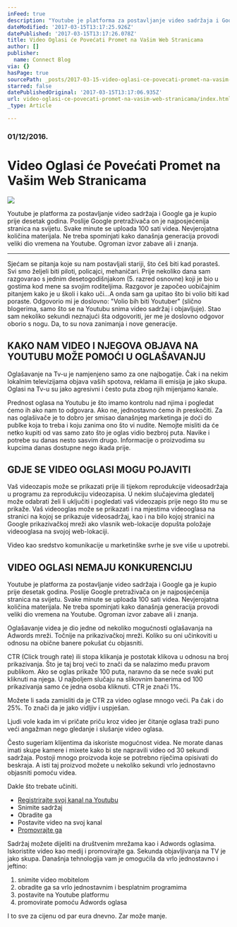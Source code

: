 ```yaml
---
inFeed: true
description: "Youtube je platforma za postavljanje video sadržaja i Google ga je kupio prije desetak \_godina. Poslije\_Google pretraživača on je najposjećenija stranica na svijetu. Svake minute se uploada 100 sati videa. Nevjerojatna količina materijala. Ne treba spominjati kako današnja generacija\_provodi veliki dio vremena na Youtube. Ogroman izvor zabave ali i znanja."
dateModified: '2017-03-15T13:17:25.926Z'
datePublished: '2017-03-15T13:17:26.078Z'
title: Video Oglasi će Povećati Promet na Vašim Web Stranicama
author: []
publisher:
  name: Connect Blog
via: {}
hasPage: true
sourcePath: _posts/2017-03-15-video-oglasi-ce-povecati-promet-na-vasim-web-stranicama.md
starred: false
datePublishedOriginal: '2017-03-15T13:17:06.935Z'
url: video-oglasi-ce-povecati-promet-na-vasim-web-stranicama/index.html
_type: Article

---
```

### 01/12/2016\.

# Video Oglasi će Povećati Promet na Vašim Web Stranicama
![](https://the-grid-user-content.s3-us-west-2.amazonaws.com/2c3b4a95-f6e7-46ea-8080-af8def706d9f.jpg)

Youtube je platforma za postavljanje video sadržaja i Google ga je kupio prije desetak  godina. Poslije Google pretraživača on je najposjećenija stranica na svijetu. Svake minute se uploada 100 sati videa. Nevjerojatna količina materijala. Ne treba spominjati kako današnja generacija provodi veliki dio vremena na Youtube. Ogroman izvor zabave ali i znanja.

---

Sjećam se pitanja koje su nam postavljali stariji,  što ćeš biti kad porasteš. Svi smo željeli biti piloti, policajci, mehaničari. Prije nekoliko dana sam razgovarao s jednim desetogodišnjakom (5\. razred osnovne) koji je bio u gostima kod mene sa svojim roditeljima. Razgovor je započeo uobičajnim pitanjem kako je u školi i kako uči...A onda sam ga upitao što bi volio biti kad poraste. Odgovorio mi je doslovno: "Volio bih biti Youtuber" (slično blogerima, samo što se na Youtubu snima video sadržaj i objavljuje).  Stao sam nekoliko sekundi neznajući šta odgovoriti, jer me je doslovno odgovor oborio s nogu. Da, to su nova zanimanja i nove generacije.

## KAKO NAM VIDEO I NJEGOVA OBJAVA NA YOUTUBU MOŽE POMOĆI U OGLAŠAVANJU

Oglašavanje na Tv-u je namjenjeno samo za one najbogatije. Čak i na nekim lokalnim televizijama objava vaših spotova, reklama ili emisija je jako skupa.  Oglasi na Tv-u su jako agresivni i često puta zbog njih mijenjamo kanale.

Prednost oglasa na Youtubu je što imamo kontrolu nad njima i pogledat ćemo ih ako nam to odgovara. Ako ne, jednostavno ćemo ih preskočiti. Za nas oglašivače je to dobro jer smisao današnjeg marketinga je doći do publke koja to treba i koju zanima ono što vi nudite. Nemojte misliti da će netko kupiti od vas samo zato što je oglas vidio bezbroj puta. Navike i potrebe su danas nesto sasvim drugo. Informacije o proizvodima su kupcima danas dostupne nego ikada prije.

## GDJE SE VIDEO OGLASI MOGU POJAVITI

Vaš videozapis može se prikazati prije ili tijekom reprodukcije videosadržaja u programu za reprodukciju videozapisa. U nekim slučajevima gledatelj može odabrati želi li uključiti i pogledati vaš videozapis prije nego što mu se prikaže. Vaš videooglas može se prikazati i na mjestima videooglasa na stranici na kojoj se prikazuje videosadržaj, kao i na bilo kojoj stranici na Google prikazivačkoj mreži ako vlasnik web-lokacije dopušta položaje videooglasa na svojoj web-lokaciji.

Video kao sredstvo komunikacije u marketinške svrhe je sve više u upotrebi.

## VIDEO OGLASI NEMAJU KONKURENCIJU

Youtube je platforma za postavljanje video sadržaja i Google ga je kupio prije desetak  godina. Poslije Google pretraživača on je najposjećenija stranica na svijetu. Svake minute se uploada 100 sati videa. Nevjerojatna količina materijala. Ne treba spominjati kako današnja generacija provodi veliki dio vremena na Youtube. Ogroman izvor zabave ali i znanja.

Oglašavanje videa je dio jedne od nekoliko mogućnosti oglašavanja na Adwords mreži. Točnije na prikazivačkoj mreži. Koliko su oni učinkoviti u odnosu na obične banere pokušat ću objasniti.

CTR (Click trough rate) ili stopa klikanja je postotak klikova u odnosu na broj prikazivanja. Što je taj broj veći to znači da se nalazimo među pravom publikom. Ako se oglas prikaže 100 puta, naravno da se neće svaki put kliknuti na njega. U najboljem slučaju na slikovnim banerima od 100 prikazivanja samo će jedna osoba kliknuti. CTR je znači 1%.

Možete li sada zamisliti da je CTR za video oglase mnogo veći. Pa čak i do 25%. To znači da je jako vidljiv i uspješan.

Ljudi vole kada im vi pričate priču kroz video jer čitanje oglasa traži puno veći angažman nego gledanje i slušanje video oglasa.

Često sugeriam klijentima da iskoriste mogućnost videa. Ne morate danas imati skupe kamere i mixete kako bi ste napravili video od 30 sekundi sadržaja. Postoji mnogo proizvoda koje se potrebno riječima opisivati do beskraja. A isti taj proizvod možete u nekoliko sekundi vrlo jednostavno objasniti pomoću videa.

Dakle što trebate učiniti.

* [Registrirajte svoj kanal na Youtubu][0]
* Snimite sadržaj
* Obradite ga
* Postavite video na svoj kanal
* [Promovrajte ga][1]

Sadržaj možete dijeliti na društvenim mrežama kao i Adwords oglasima. Iskoristite video kao medij i promovirajte ga. Sekunda objavljivanja na TV je jako skupa. Današnja tehnologija vam je omogućila da vrlo jednostavno i jeftino:

1. snimite video mobitelom
2. obradite ga sa vrlo jednostavnim i besplatnim programima
3. postavite na Youtube platformu
4. promovirate pomoću Adwords oglasa

I to sve za cijenu od par eura dnevno. Zar može manje.

[0]: https://support.google.com/youtube#topic=4355169
[1]: https://support.google.com/adwords/answer/2404253?hl=hr&ref_topic=3119140